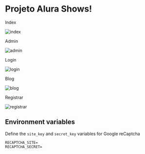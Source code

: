 # Projeto Alura Shows!

Index

![index](https://media.giphy.com/media/xT9IgwKKAKMcrhV5Be/giphy.gif)

Admin

![admin](https://media.giphy.com/media/xT9IgKhcbcvAcx4Eec/giphy.gif)

Login

![login](https://media.giphy.com/media/xT9IgO0n4cb311s06Y/giphy.gif)

Blog

![blog](https://media.giphy.com/media/3o7aD52RkT29CAdd1S/giphy.gif)

Registrar

![registrar](https://media.giphy.com/media/3ov9jNDmww9BGZR25q/giphy.gif)


## Environment variables

Define the `site_key` and `secret_key` variables for Google reCaptcha

```properties
RECAPTCHA_SITE=
RECAPTCHA_SECRET=
```